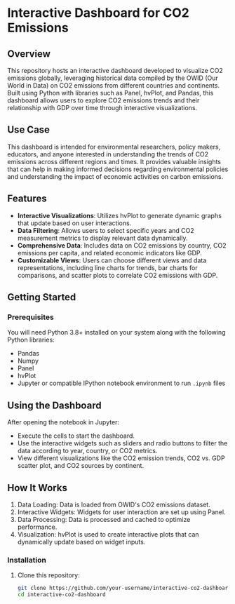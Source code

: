 # Interactive Dashboard for CO2 Emissions

## Overview

This repository hosts an interactive dashboard developed to visualize CO2 emissions globally, leveraging historical data compiled by the OWID (Our World in Data) on CO2 emissions from different countries and continents. Built using Python with libraries such as Panel, hvPlot, and Pandas, this dashboard allows users to explore CO2 emissions trends and their relationship with GDP over time through interactive visualizations.

## Use Case

This dashboard is intended for environmental researchers, policy makers, educators, and anyone interested in understanding the trends of CO2 emissions across different regions and times. It provides valuable insights that can help in making informed decisions regarding environmental policies and understanding the impact of economic activities on carbon emissions.

## Features

- **Interactive Visualizations**: Utilizes hvPlot to generate dynamic graphs that update based on user interactions.
- **Data Filtering**: Allows users to select specific years and CO2 measurement metrics to display relevant data dynamically.
- **Comprehensive Data**: Includes data on CO2 emissions by country, CO2 emissions per capita, and related economic indicators like GDP.
- **Customizable Views**: Users can choose different views and data representations, including line charts for trends, bar charts for comparisons, and scatter plots to correlate CO2 emissions with GDP.

## Getting Started

### Prerequisites

You will need Python 3.8+ installed on your system along with the following Python libraries:
- Pandas
- Numpy
- Panel
- hvPlot
- Jupyter or compatible IPython notebook environment to run `.ipynb` files

## Using the Dashboard
After opening the notebook in Jupyter:

- Execute the cells to start the dashboard.
- Use the interactive widgets such as sliders and radio buttons to filter the data according to year, country, or CO2 metrics.
- View different visualizations like the CO2 emission trends, CO2 vs. GDP scatter plot, and CO2 sources by continent.

## How It Works

1. Data Loading: Data is loaded from OWID's CO2 emissions dataset.
2. Interactive Widgets: Widgets for user interaction are set up using Panel.
3. Data Processing: Data is processed and cached to optimize performance.
4. Visualization: hvPlot is used to create interactive plots that can dynamically update based on widget inputs.

### Installation

1. Clone this repository:
   ```bash
   git clone https://github.com/your-username/interactive-co2-dashboard.git
   cd interactive-co2-dashboard
